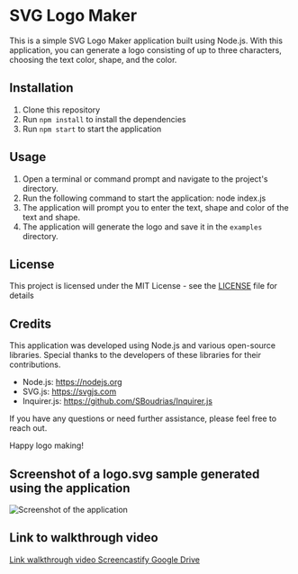 # SVG Logo Maker
This is a simple SVG Logo Maker application built using Node.js. With this application, you can generate a logo consisting of up to three characters, choosing the text color, shape, and the color.

## Installation
1. Clone this repository
2. Run `npm install` to install the dependencies
3. Run `npm start` to start the application

## Usage
1. Open a terminal or command prompt and navigate to the project's directory.
2. Run the following command to start the application: node index.js
3. The application will prompt you to enter the text, shape and color of the text and shape.
4. The application will generate the logo and save it in the `examples` directory.

## License
This project is licensed under the MIT License - see the [LICENSE](LICENSE) file for details

## Credits
This application was developed using Node.js and various open-source libraries. Special thanks to the developers of these libraries for their contributions.

* Node.js: https://nodejs.org
* SVG.js: https://svgjs.com
* Inquirer.js: https://github.com/SBoudrias/Inquirer.js

If you have any questions or need further assistance, please feel free to reach out.

Happy logo making!

## Screenshot of a logo.svg sample generated using the application
![Screenshot of the application](./assets/screenshot/Capture.PNG)

## Link to walkthrough video 
[Link walkthrough video Screencastify Google Drive](https://watch.screencastify.com/v/zAMxJKDXt1KeInCHeQha)  
